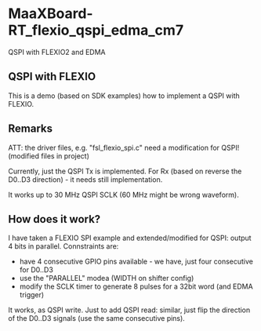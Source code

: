 # MaaXBoard-RT_flexio_qspi_edma_cm7
 QSPI with FLEXIO2 and EDMA

## QSPI with FLEXIO
This is a demo (based on SDK examples) how to implement a QSPI with FLEXIO.

## Remarks
ATT: the driver files, e.g. "fsl_flexio_spi.c" need a modification for QSPI!
(modified files in project)

Currently, just the QSPI Tx is implemented.
For Rx (based on reverse the D0..D3 direction) - it needs still implementation.

It works up to 30 MHz QSPI SCLK (60 MHz might be wrong waveform).

## How does it work?
I have taken a FLEXIO SPI example and extended/modified for QSPI:
output 4 bits in parallel.
Connstraints are:
* have 4 consecutive GPIO pins available - we have, just four consecutive for D0..D3
* use the "PARALLEL" modea (WIDTH on shifter config)
* modify the SCLK timer to generate 8 pulses for a 32bit word (and EDMA trigger)

It works, as QSPI write. Just to add QSPI read:
similar, just flip the direction of the D0..D3 signals (use the same consecutive pins).

